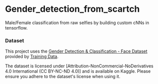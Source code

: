 # Gender_detection_from_scartch
Male/Female classification from raw selfies by building custom cNNs in tensorflow.

### Dataset
This project uses the [Gender Detection & Classification - Face Dataset](https://www.kaggle.com/datasets/trainingdatapro/gender-detection-and-classification-image-dataset) provided by [Training Data](https://www.kaggle.com/trainingdatapro).  

The dataset is licensed under [Attribution-NonCommercial-NoDerivatives 4.0 International (CC BY-NC-ND 4.0)] and is available on Kaggle. Please ensure you adhere to the dataset's license when using it.
